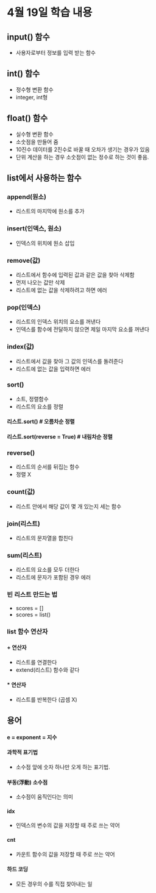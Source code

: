 # 4월 19일 학습 내용
## input() 함수
- 사용자로부터 정보를 입력 받는 함수

## int() 함수
- 정수형 변환 함수
- integer, int형
## float() 함수
- 실수형 변환 함수
- 소숫점을 만들어 줌
- 10진수 데이터를 2진수로 바꿀 때 오차가 생기는 경우가 있음
- 단위 계산을 하는 경우 소숫점이 없는 정수로 하는 것이 좋음.
## list에서 사용하는 함수
### append(원소)
- 리스트의 마지막에 원소를 추가

### insert(인덱스, 원소)
- 인덱스의 위치에 원소 삽입

### remove(값)
- 리스트에서 함수에 입력된 값과 같은 값을 찾아 삭제함
- 먼저 나오는 값만 삭제
- 리스트에 없는 값을 삭제하려고 하면 에러

### pop(인덱스)
- 리스트의 인덱스 위치의 요소를 꺼낸다
- 인덱스를 함수에 전달하지 않으면 제일 마지막 요소를 꺼낸다

### index(값)
- 리스트에서 값을 찾아 그 값의 인덱스를 돌려준다
- 리스트에 없는 값을 입력하면 에러

### sort()
- 소트, 정렬함수
- 리스트의 요소를 정렬
#### 리스트.sort() # 오름차순 정렬
#### 리스트.sort(reverse = True) # 내림차순 정렬

### reverse()
- 리스트의 순서를 뒤집는 함수
- 정렬 X

### count(값)
- 리스트 안에서 해당 값이 몇 개 있는지 세는 함수
### join(리스트)
- 리스트의 문자열을 합친다
### sum(리스트)
- 리스트의 요소를 모두 더한다
- 리스트에 문자가 포함된 경우 에러

### 빈 리스트 만드는 법
- scores = []
- scores = list()


### list 함수 연산자
#### + 연산자
- 리스트를 연결한다
- extend(리스트) 함수와 같다
#### * 연산자
- 리스트를 반복한다 (곱셈 X)

## 용어
#### e = exponent = 지수
#### 과학적 표기법
- 소수점 앞에 숫자 하나만 오게 하는 표기법.
#### 부동(浮動) 소수점
- 소수점이 움직인다는 의미
#### idx
- 인덱스의 변수의 값을 저장할 때 주로 쓰는 약어
#### cnt 
- 카운트 함수의 값을 저장할 때 주로 쓰는 약어
#### 하드 코딩
- 모든 경우의 수를 직접 찾아내는 일
